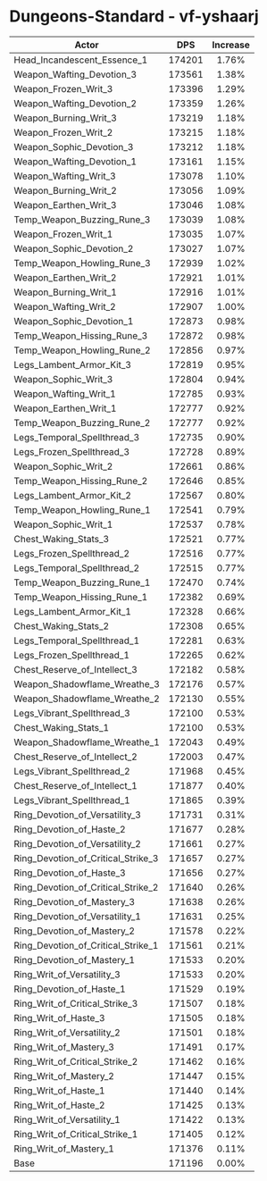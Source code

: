 # Dungeons-Standard - vf-yshaarj
| Actor | DPS | Increase |
|---|:---:|:---:|
|Head_Incandescent_Essence_1|174201|1.76%|
|Weapon_Wafting_Devotion_3|173561|1.38%|
|Weapon_Frozen_Writ_3|173396|1.29%|
|Weapon_Wafting_Devotion_2|173359|1.26%|
|Weapon_Burning_Writ_3|173219|1.18%|
|Weapon_Frozen_Writ_2|173215|1.18%|
|Weapon_Sophic_Devotion_3|173212|1.18%|
|Weapon_Wafting_Devotion_1|173161|1.15%|
|Weapon_Wafting_Writ_3|173078|1.10%|
|Weapon_Burning_Writ_2|173056|1.09%|
|Weapon_Earthen_Writ_3|173046|1.08%|
|Temp_Weapon_Buzzing_Rune_3|173039|1.08%|
|Weapon_Frozen_Writ_1|173035|1.07%|
|Weapon_Sophic_Devotion_2|173027|1.07%|
|Temp_Weapon_Howling_Rune_3|172939|1.02%|
|Weapon_Earthen_Writ_2|172921|1.01%|
|Weapon_Burning_Writ_1|172916|1.01%|
|Weapon_Wafting_Writ_2|172907|1.00%|
|Weapon_Sophic_Devotion_1|172873|0.98%|
|Temp_Weapon_Hissing_Rune_3|172872|0.98%|
|Temp_Weapon_Howling_Rune_2|172856|0.97%|
|Legs_Lambent_Armor_Kit_3|172819|0.95%|
|Weapon_Sophic_Writ_3|172804|0.94%|
|Weapon_Wafting_Writ_1|172785|0.93%|
|Weapon_Earthen_Writ_1|172777|0.92%|
|Temp_Weapon_Buzzing_Rune_2|172777|0.92%|
|Legs_Temporal_Spellthread_3|172735|0.90%|
|Legs_Frozen_Spellthread_3|172728|0.89%|
|Weapon_Sophic_Writ_2|172661|0.86%|
|Temp_Weapon_Hissing_Rune_2|172646|0.85%|
|Legs_Lambent_Armor_Kit_2|172567|0.80%|
|Temp_Weapon_Howling_Rune_1|172541|0.79%|
|Weapon_Sophic_Writ_1|172537|0.78%|
|Chest_Waking_Stats_3|172521|0.77%|
|Legs_Frozen_Spellthread_2|172516|0.77%|
|Legs_Temporal_Spellthread_2|172515|0.77%|
|Temp_Weapon_Buzzing_Rune_1|172470|0.74%|
|Temp_Weapon_Hissing_Rune_1|172382|0.69%|
|Legs_Lambent_Armor_Kit_1|172328|0.66%|
|Chest_Waking_Stats_2|172308|0.65%|
|Legs_Temporal_Spellthread_1|172281|0.63%|
|Legs_Frozen_Spellthread_1|172265|0.62%|
|Chest_Reserve_of_Intellect_3|172182|0.58%|
|Weapon_Shadowflame_Wreathe_3|172176|0.57%|
|Weapon_Shadowflame_Wreathe_2|172130|0.55%|
|Legs_Vibrant_Spellthread_3|172100|0.53%|
|Chest_Waking_Stats_1|172100|0.53%|
|Weapon_Shadowflame_Wreathe_1|172043|0.49%|
|Chest_Reserve_of_Intellect_2|172003|0.47%|
|Legs_Vibrant_Spellthread_2|171968|0.45%|
|Chest_Reserve_of_Intellect_1|171877|0.40%|
|Legs_Vibrant_Spellthread_1|171865|0.39%|
|Ring_Devotion_of_Versatility_3|171731|0.31%|
|Ring_Devotion_of_Haste_2|171677|0.28%|
|Ring_Devotion_of_Versatility_2|171661|0.27%|
|Ring_Devotion_of_Critical_Strike_3|171657|0.27%|
|Ring_Devotion_of_Haste_3|171656|0.27%|
|Ring_Devotion_of_Critical_Strike_2|171640|0.26%|
|Ring_Devotion_of_Mastery_3|171638|0.26%|
|Ring_Devotion_of_Versatility_1|171631|0.25%|
|Ring_Devotion_of_Mastery_2|171578|0.22%|
|Ring_Devotion_of_Critical_Strike_1|171561|0.21%|
|Ring_Devotion_of_Mastery_1|171533|0.20%|
|Ring_Writ_of_Versatility_3|171533|0.20%|
|Ring_Devotion_of_Haste_1|171529|0.19%|
|Ring_Writ_of_Critical_Strike_3|171507|0.18%|
|Ring_Writ_of_Haste_3|171505|0.18%|
|Ring_Writ_of_Versatility_2|171501|0.18%|
|Ring_Writ_of_Mastery_3|171491|0.17%|
|Ring_Writ_of_Critical_Strike_2|171462|0.16%|
|Ring_Writ_of_Mastery_2|171447|0.15%|
|Ring_Writ_of_Haste_1|171440|0.14%|
|Ring_Writ_of_Haste_2|171425|0.13%|
|Ring_Writ_of_Versatility_1|171422|0.13%|
|Ring_Writ_of_Critical_Strike_1|171405|0.12%|
|Ring_Writ_of_Mastery_1|171376|0.11%|
|Base|171196|0.00%|
